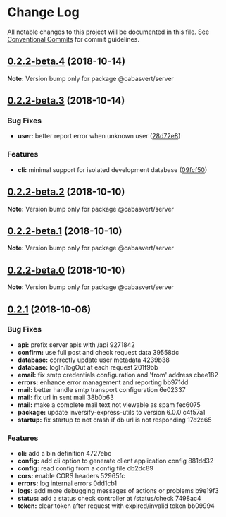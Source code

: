 # Change Log

All notable changes to this project will be documented in this file.
See [Conventional Commits](https://conventionalcommits.org) for commit guidelines.

## [0.2.2-beta.4](https://github.com/cabasvert/cabasvert/compare/@cabasvert/server@0.2.2-beta.3...@cabasvert/server@0.2.2-beta.4) (2018-10-14)

**Note:** Version bump only for package @cabasvert/server





## [0.2.2-beta.3](https://github.com/cabasvert/cabasvert/compare/@cabasvert/server@0.2.2-beta.2...@cabasvert/server@0.2.2-beta.3) (2018-10-14)


### Bug Fixes

* **user:** better report error when unknown user ([28d72e8](https://github.com/cabasvert/cabasvert/commit/28d72e8))


### Features

* **cli:** minimal support for isolated development database ([09fcf50](https://github.com/cabasvert/cabasvert/commit/09fcf50))





## [0.2.2-beta.2](https://github.com/cabasvert/cabasvert/compare/@cabasvert/server@0.2.2-beta.1...@cabasvert/server@0.2.2-beta.2) (2018-10-10)

**Note:** Version bump only for package @cabasvert/server





## [0.2.2-beta.1](https://github.com/cabasvert/cabasvert/compare/@cabasvert/server@0.2.2-beta.0...@cabasvert/server@0.2.2-beta.1) (2018-10-10)

**Note:** Version bump only for package @cabasvert/server





## [0.2.2-beta.0](https://github.com/cabasvert/cabasvert/compare/@cabasvert/server@0.2.1...@cabasvert/server@0.2.2-beta.0) (2018-10-10)

**Note:** Version bump only for package @cabasvert/server




<a name="0.2.1"></a>
## [0.2.1](/compare/@cabasvert/server@0.2.1...@cabasvert/server@0.2.1) (2018-10-06)


### Bug Fixes

* **api:** prefix server apis with /api 9271842
* **confirm:** use full post and check request data 39558dc
* **database:** correctly update user metadata 4239b38
* **database:** logIn/logOut at each request 201f9bb
* **email:** fix smtp credentials configuration and 'from' address cbee182
* **errors:** enhance error management and reporting bb971dd
* **mail:** better handle smtp transport configuration 6e02337
* **mail:** fix url in sent mail 38b0b63
* **mail:** make a complete mail text not viewable as spam fec6075
* **package:** update inversify-express-utils to version 6.0.0 c4f57a1
* **startup:** fix startup to not crash if db url is not responding 17d2c65


### Features

* **cli:** add a bin definition 4727ebc
* **config:** add cli option to generate client application config 881dd32
* **config:** read config from a config file db2dc89
* **cors:** enable CORS headers 52965fc
* **errors:** log internal errors 0dd1cb1
* **logs:** add more debugging messages of actions or problems b9e19f3
* **status:** add a status check controller at /status/check 7498ac4
* **token:** clear token after request with expired/invalid token bb09994
